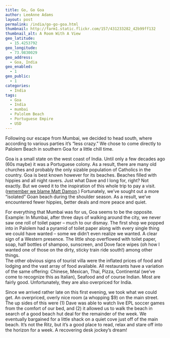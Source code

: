 ```yaml
---
title: Go, Go Goa
author: LeeAnne Adams
layout: post
permalink: /india/go-go-goa.html
thumbnail: http://farm1.static.flickr.com/157/431233282_42b99ff132
thumbnail_alt: A Room With A View
geo_latitude:
  - 15.4253792
geo_longitude:
  - 73.9830029
geo_address:
  - Goa, India
geo_enabled:
  - 1
geo_public:
  - 1
categories:
  - India
tags:
  - Goa
  - India
  - mumbai
  - Palolem Beach
  - Portuguese Empire
  - USD
---
```

Following our escape from Mumbai, we decided to head south, where according to various parties it&#8217;s &#8220;less crazy.&#8221; We chose to come directly to Palolem Beach in southern Goa for a little chill time.

Goa is a small state on the west coast of India. Until only a few decades ago (60s maybe) it was a Portuguese colony. As a result, there are many old churches and probably the only sizable population of Catholics in the country. Goa is best known however for its beaches. Beaches filled with hippies and all night ravers. Just what Dave and I long for, right? Not exactly. But we owed it to the inspiration of this whole trip to pay a visit. (<a title="we blame matt damon" href="http://gothereandback.com/?page_id=3" target="_blank">remember we blame Matt Damon</a>.) Fortunately, we&#8217;ve sought out a more &#8220;isolated&#8221; Goan beach during the shoulder season. As a result, we&#8217;ve encountered fewer hippies, better deals and more peace and quiet.

For everything that Mumbai was for us, Goa seems to be the opposite. Example: In Mumbai, after three days of walking around the city, we never saw one roll of toilet paper &#8211; much to our dismay. The first shop we popped into in Palolem had a pyramid of toilet paper along with every single thing we could have wanted &#8211; some we didn&#8217;t even realize we wanted. A clear sign of a Western presence. The little shop overflowed with toilet paper, soap, half bottles of shampoo, sunscreen, and Dove face wipes (oh how I wanted one of those on the dirty, sticky train ride south!) among other things.  
The other obvious signs of tourist villa were the inflated prices of food and lodging and the vast array of food available. All restaurants have a variation of the same offering: Chinese, Mexican, Thai, Pizza, Continental (we&#8217;ve come to recognize this as Italian), Seafood and of course Indian. Most are fairly good. Unfortunately, they are also overpriced for India.

Since we arrived rather late on this first evening, we took what we could get. An overpriced, overly nice room (a whopping $9) on the main street. The up sides of this were (1) Dave was able to watch live EPL soccer games from the comfort of our bed, and (2) it allowed us to walk the beach in search of a good beach hut deal for the remainder of the week. We eventually bargained for a little shack on a quiet cove just off of the main beach. It&#8217;s not the Ritz, but it&#8217;s a good place to read, relax and stare off into the horizon for a week. A recovering desk jockey&#8217;s dream!